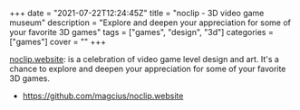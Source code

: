 +++
date = "2021-07-22T12:24:45Z"
title = "noclip - 3D video game museum"
description = "Explore and deepen your appreciation for some of your favorite 3D games"
tags = ["games", "design", "3d"]
categories = ["games"]
cover = ""
+++

[noclip.website](https://noclip.website/): is a celebration of video game level design and art. It's a chance to explore and deepen your appreciation for some of your favorite 3D games.

* https://github.com/magcius/noclip.website
